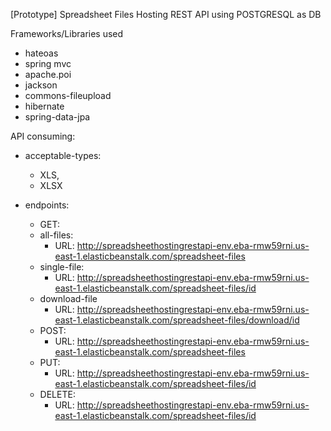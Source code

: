 [Prototype] Spreadsheet Files Hosting REST API using POSTGRESQL as DB

Frameworks/Libraries used
- hateoas
- spring mvc
- apache.poi
- jackson
- commons-fileupload
- hibernate
- spring-data-jpa

API consuming: 
  - acceptable-types:
    - XLS,
    - XLSX

  - endpoints:
     - GET: 
      - all-files: 
        - URL: http://spreadsheethostingrestapi-env.eba-rmw59rni.us-east-1.elasticbeanstalk.com/spreadsheet-files
      - single-file:
        - URL: http://spreadsheethostingrestapi-env.eba-rmw59rni.us-east-1.elasticbeanstalk.com/spreadsheet-files/id
      - download-file
        - URL: http://spreadsheethostingrestapi-env.eba-rmw59rni.us-east-1.elasticbeanstalk.com/spreadsheet-files/download/id
    - POST: 
        - URL: http://spreadsheethostingrestapi-env.eba-rmw59rni.us-east-1.elasticbeanstalk.com/spreadsheet-files
    - PUT: 
        - URL: http://spreadsheethostingrestapi-env.eba-rmw59rni.us-east-1.elasticbeanstalk.com/spreadsheet-files/id
    - DELETE: 
        - URL: http://spreadsheethostingrestapi-env.eba-rmw59rni.us-east-1.elasticbeanstalk.com/spreadsheet-files/id
